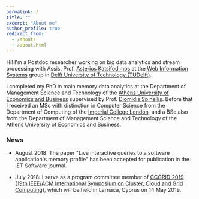 ```yaml
---
permalink: /
title: ""
excerpt: "About me"
author_profile: true
redirect_from: 
  - /about/
  - /about.html
---
```


Hi! I'm a Postdoc researcher working on big data analytics and stream processing with Assis. Prof. [Asterios Katsifodimos](http://asterios.katsifodimos.com) at the [Web Information Systems](http://wis.ewi.tudelft.nl) group in [Delft University of Technology (TUDelft)](http://tudelft.nl).

I completed my PhD in main memory data analytics at the Department of Management Science and Technology of the [Athens University of Economics and Business](http://aueb.gr) supervised by Prof. [Diomidis Spinellis](https://www.spinellis.gr). Before that I received an MSc with distinction in Computer Science from the Department of Computing of the [Imperial College London](http://imperial.ac.uk), and a BSc also from the Department of Management Science and Technology of the Athens University of Economics and Business.

### News

- August 2018: The paper "Live interactive queries to a software application's memory profile" has been accepted for publication in the IET Software journal.

- July 2018: I serve as a program committee member of [CCGRID 2019 (19th IEEE/ACM International Symposium on Cluster, Cloud and Grid Computing)](https://www.ccgrid2019.org), which will be held in Larnaca, Cyprus on 14 May 2019.
